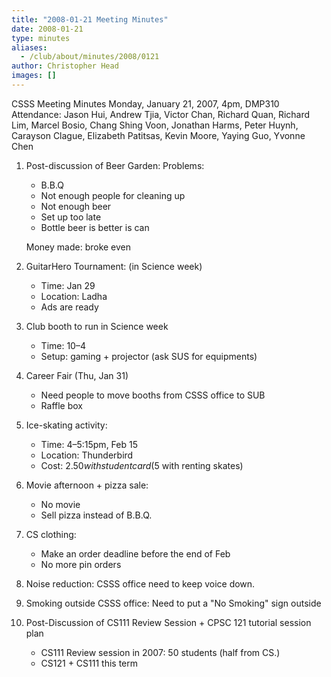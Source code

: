 ```yaml
---
title: "2008-01-21 Meeting Minutes"
date: 2008-01-21
type: minutes
aliases:
  - /club/about/minutes/2008/0121
author: Christopher Head
images: []
---
```


CSSS Meeting Minutes
Monday, January 21, 2007, 4pm, DMP310
Attendance: Jason Hui, Andrew Tjia, Victor Chan, Richard Quan, Richard Lim, Marcel Bosio, Chang Shing Voon, Jonathan Harms, Peter Huynh, Carayson Clague, Elizabeth Patitsas, Kevin Moore, Yaying Guo, Yvonne Chen

1.  Post-discussion of Beer Garden:
    Problems:

    - B.B.Q
    - Not enough people for cleaning up
    - Not enough beer
    - Set up too late
    - Bottle beer is better is can

    Money made: broke even

2.  GuitarHero Tournament: (in Science week)
    - Time: Jan 29
    - Location: Ladha
    - Ads are ready
3.  Club booth to run in Science week
    - Time: 10–4
    - Setup: gaming + projector (ask SUS for equipments)
4.  Career Fair (Thu, Jan 31)
    - Need people to move booths from CSSS office to SUB
    - Raffle box
5.  Ice-skating activity:
    - Time: 4–5:15pm, Feb 15
    - Location: Thunderbird
    - Cost: $2.50 with student card ($5 with renting skates)
6.  Movie afternoon + pizza sale:
    - No movie
    - Sell pizza instead of B.B.Q.
7.  CS clothing:
    - Make an order deadline before the end of Feb
    - No more pin orders
8.  Noise reduction:
    CSSS office need to keep voice down.
9.  Smoking outside CSSS office:
    Need to put a "No Smoking" sign outside
10. Post-Discussion of CS111 Review Session + CPSC 121 tutorial session plan

    - CS111 Review session in 2007: 50 students (half from CS.)
    - CS121 + CS111 this term

